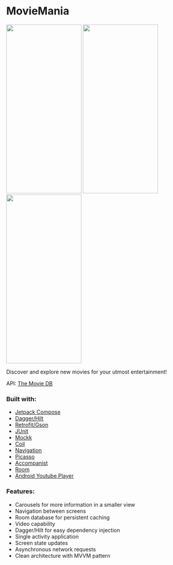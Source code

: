 <h1>MovieMania</h1>

<img src="https://github.com/user-attachments/assets/79849b38-acd6-4d05-ad9f-a8e1b7f63ca8" width="200dp" height="450dp"> <img src="https://github.com/user-attachments/assets/7544233d-7c58-4c60-993b-95e0b7b2cf73" width="200dp" height="450dp"> <img src="https://github.com/user-attachments/assets/d2b17dcd-e714-469f-98b9-ba21bd6ef695" width="200dp" height="450dp">

<p>Discover and explore new movies for your utmost entertainment!</p>
<p>API: <a href="https://developer.themoviedb.org/docs/getting-started">The Movie DB</a> </p>


<h3>
  Built with:
</h3>
    <ul>
      <p>
        <li><a href="https://developer.android.com/develop/ui/compose">Jetpack Compose</a></li>
        <li><a href="https://github.com/google/dagger">Dagger/Hilt</a></li>
        <li><a href="https://github.com/square/retrofit">Retrofit/Gson</a></li>
        <li><a href="https://junit.org/junit5/">JUnit</a></li>
        <li><a href="https://github.com/mockk/mockk">Mockk</a></li>
        <li><a href="https://coil-kt.github.io/coil/compose/">Coil</a></li>
        <li><a href="https://developer.android.com/develop/ui/compose/navigation">Navigation</a></li>
        <li><a href="https://square.github.io/picasso/">Picasso</a></li>
        <li><a href="https://github.com/google/accompanist">Accompanist</a></li>
        <li><a href="https://developer.android.com/training/data-storage/room">Room</a></li>
        <li><a href="https://github.com/PierfrancescoSoffritti/android-youtube-player">Android Youtube Player</a></li>
      </p>
    </ul>

<h3>
  Features:
</h3>
    <ul>
      <p>
        <li>Carousels for more information in a smaller view</li>
        <li>Navigation between screens</li>
        <li>Room database for persistent caching</li>
        <li>Video capability</li>
        <li>Dagger/Hilt for easy dependency injection</li>
        <li>Single activity application</li>
        <li>Screen state updates</li>
        <li>Asynchronous network requests</li>
        <li>Clean architecture with MVVM pattern</li>
      </p>
    </ul>
